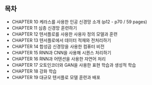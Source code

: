 ## 목차

- CHAPTER 10 케라스를 사용한 인공 신경망 소개 (p12 - p70 / 59 pages)
- CHAPTER 11 심층 신경망 훈련하기
- CHAPTER 12 텐서플로를 사용한 사용자 정의 모델과 훈련
- CHAPTER 13 텐서플로에서 데이터 적재와 전처리하기
- CHAPTER 14 합성곱 신경망을 사용한 컴퓨터 비전
- CHAPTER 15 RNN과 CNN을 사용해 시퀀스 처리하기
- CHAPTER 16 RNN과 어텐션을 사용한 자연어 처리
- CHAPTER 17 오토인코더와 GAN을 사용한 표현 학습과 생성적 학습
- CHAPTER 18 강화 학습
- CHAPTER 19 대규모 텐서플로 모델 훈련과 배포
